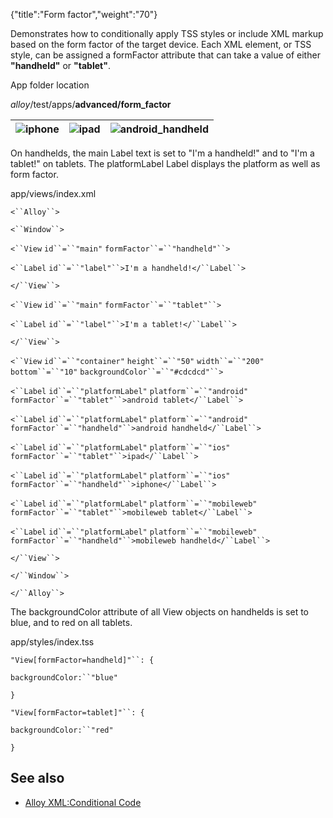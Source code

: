 {"title":"Form factor","weight":"70"}

Demonstrates how to conditionally apply TSS styles or include XML markup based on the form factor of the target device. Each XML element, or TSS style, can be assigned a formFactor attribute that can take a value of either **"handheld"** or **"tablet"**.

App folder location

_alloy_/test/apps/**advanced/form\_factor**

| ![iphone](/Images/appc/download/attachments/41845659/iphone.png) | ![ipad](/Images/appc/download/attachments/41845659/ipad.png) | ![android_handheld](/Images/appc/download/attachments/41845659/android_handheld.png) |
| --- | --- | --- |

On handhelds, the main Label text is set to "I'm a handheld!" and to "I'm a tablet!" on tablets. The platformLabel Label displays the platform as well as form factor.

app/views/index.xml

`<``Alloy``>`

`<``Window``>`

`<``View`  `id``=``"main"`  `formFactor``=``"handheld"``>`

`<``Label`  `id``=``"label"``>I'm a handheld!</``Label``>`

`</``View``>`

`<``View`  `id``=``"main"`  `formFactor``=``"tablet"``>`

`<``Label`  `id``=``"label"``>I'm a tablet!</``Label``>`

`</``View``>`

`<``View`  `id``=``"container"`  `height``=``"50"`  `width``=``"200"`  `bottom``=``"10"`  `backgroundColor``=``"#cdcdcd"``>`

`<``Label`  `id``=``"platformLabel"`  `platform``=``"android"`  `formFactor``=``"tablet"``>android tablet</``Label``>`

`<``Label`  `id``=``"platformLabel"`  `platform``=``"android"`  `formFactor``=``"handheld"``>android handheld</``Label``>`

`<``Label`  `id``=``"platformLabel"`  `platform``=``"ios"`  `formFactor``=``"tablet"``>ipad</``Label``>`

`<``Label`  `id``=``"platformLabel"`  `platform``=``"ios"`  `formFactor``=``"handheld"``>iphone</``Label``>`

`<``Label`  `id``=``"platformLabel"`  `platform``=``"mobileweb"`  `formFactor``=``"tablet"``>mobileweb tablet</``Label``>`

`<``Label`  `id``=``"platformLabel"`  `platform``=``"mobileweb"`  `formFactor``=``"handheld"``>mobileweb handheld</``Label``>`

`</``View``>`

`</``Window``>`

`</``Alloy``>`

The backgroundColor attribute of all View objects on handhelds is set to blue, and to red on all tablets.

app/styles/index.tss

`"View[formFactor=handheld]"``: {`

`backgroundColor:``"blue"`

`}`

`"View[formFactor=tablet]"``: {`

`backgroundColor:``"red"`

`}`

## See also

* [Alloy XML:Conditional Code](/docs/appc/Alloy_Framework/Alloy_Guide/Alloy_Views/Alloy_XML_Markup/#conditional-code)
